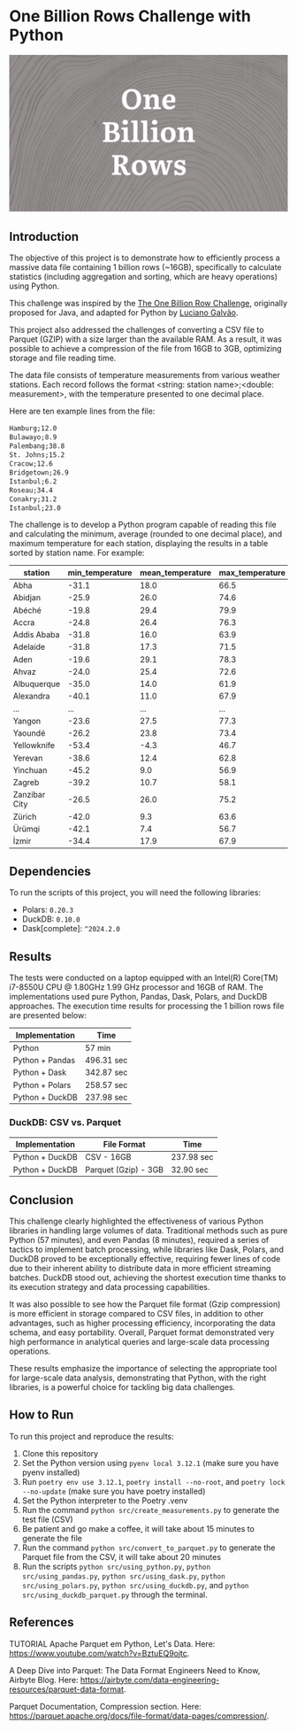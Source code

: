 # One Billion Rows Challenge with Python

![cover_img](./pic/one_billion_rows.png 'One Billion Rows Challenge')

## Introduction

The objective of this project is to demonstrate how to efficiently process a massive data file containing 1 billion rows (~16GB), specifically to calculate statistics (including aggregation and sorting, which are heavy operations) using Python.

This challenge was inspired by the [The One Billion Row Challenge](https://github.com/gunnarmorling/1brc), originally proposed for Java, and adapted for Python by [Luciano Galvão](https://www.linkedin.com/in/lucianovasconcelosf/).

This project also addressed the challenges of converting a CSV file to Parquet (GZIP) with a size larger than the available RAM. As a result, it was possible to achieve a compression of the file from 16GB to 3GB, optimizing storage and file reading time.

The data file consists of temperature measurements from various weather stations. Each record follows the format <string: station name>;<double: measurement>, with the temperature presented to one decimal place.

Here are ten example lines from the file:

```
Hamburg;12.0
Bulawayo;8.9
Palembang;38.8
St. Johns;15.2
Cracow;12.6
Bridgetown;26.9
Istanbul;6.2
Roseau;34.4
Conakry;31.2
Istanbul;23.0
```

The challenge is to develop a Python program capable of reading this file and calculating the minimum, average (rounded to one decimal place), and maximum temperature for each station, displaying the results in a table sorted by station name. For example:

| station       | min_temperature | mean_temperature | max_temperature |
| ------------- | --------------- | ---------------- | --------------- |
| Abha          | -31.1           | 18.0             | 66.5            |
| Abidjan       | -25.9           | 26.0             | 74.6            |
| Abéché        | -19.8           | 29.4             | 79.9            |
| Accra         | -24.8           | 26.4             | 76.3            |
| Addis Ababa   | -31.8           | 16.0             | 63.9            |
| Adelaide      | -31.8           | 17.3             | 71.5            |
| Aden          | -19.6           | 29.1             | 78.3            |
| Ahvaz         | -24.0           | 25.4             | 72.6            |
| Albuquerque   | -35.0           | 14.0             | 61.9            |
| Alexandra     | -40.1           | 11.0             | 67.9            |
| ...           | ...             | ...              | ...             |
| Yangon        | -23.6           | 27.5             | 77.3            |
| Yaoundé       | -26.2           | 23.8             | 73.4            |
| Yellowknife   | -53.4           | -4.3             | 46.7            |
| Yerevan       | -38.6           | 12.4             | 62.8            |
| Yinchuan      | -45.2           | 9.0              | 56.9            |
| Zagreb        | -39.2           | 10.7             | 58.1            |
| Zanzibar City | -26.5           | 26.0             | 75.2            |
| Zürich        | -42.0           | 9.3              | 63.6            |
| Ürümqi        | -42.1           | 7.4              | 56.7            |
| İzmir         | -34.4           | 17.9             | 67.9            |

## Dependencies

To run the scripts of this project, you will need the following libraries:

- Polars: `0.20.3`
- DuckDB: `0.10.0`
- Dask[complete]: `^2024.2.0`

## Results

The tests were conducted on a laptop equipped with an Intel(R) Core(TM) i7-8550U CPU @ 1.80GHz 1.99 GHz processor and 16GB of RAM. The implementations used pure Python, Pandas, Dask, Polars, and DuckDB approaches. The execution time results for processing the 1 billion rows file are presented below:

| Implementation  | Time       |
| --------------- | ---------- |
| Python          | 57 min     |
| Python + Pandas | 496.31 sec |
| Python + Dask   | 342.87 sec |
| Python + Polars | 258.57 sec |
| Python + DuckDB | 237.98 sec |

### DuckDB: CSV vs. Parquet

| Implementation  | File Format          | Time       |
| --------------- | -------------------- | ---------- |
| Python + DuckDB | CSV - 16GB           | 237.98 sec |
| Python + DuckDB | Parquet (Gzip) - 3GB | 32.90 sec  |

## Conclusion

This challenge clearly highlighted the effectiveness of various Python libraries in handling large volumes of data. Traditional methods such as pure Python (57 minutes), and even Pandas (8 minutes), required a series of tactics to implement batch processing, while libraries like Dask, Polars, and DuckDB proved to be exceptionally effective, requiring fewer lines of code due to their inherent ability to distribute data in more efficient streaming batches. DuckDB stood out, achieving the shortest execution time thanks to its execution strategy and data processing capabilities.

It was also possible to see how the Parquet file format (Gzip compression) is more efficient in storage compared to CSV files, in addition to other advantages, such as higher processing efficiency, incorporating the data schema, and easy portability. Overall, Parquet format demonstrated very high performance in analytical queries and large-scale data processing operations.

These results emphasize the importance of selecting the appropriate tool for large-scale data analysis, demonstrating that Python, with the right libraries, is a powerful choice for tackling big data challenges.

## How to Run

To run this project and reproduce the results:

1. Clone this repository
2. Set the Python version using `pyenv local 3.12.1` (make sure you have pyenv installed)
3. Run `poetry env use 3.12.1`, `poetry install --no-root`, and `poetry lock --no-update` (make sure you have poetry installed)
4. Set the Python interpreter to the Poetry .venv
5. Run the command `python src/create_measurements.py` to generate the test file (CSV)
6. Be patient and go make a coffee, it will take about 15 minutes to generate the file
7. Run the command `python src/convert_to_parquet.py` to generate the Parquet file from the CSV, it will take about 20 minutes
8. Run the scripts `python src/using_python.py`, `python src/using_pandas.py`, `python src/using_dask.py`, `python src/using_polars.py`, `python src/using_duckdb.py`, and `python src/using_duckdb_parquet.py` through the terminal.

## References

TUTORIAL Apache Parquet em Python, Let's Data. Here: https://www.youtube.com/watch?v=BztuEQ9ojtc.

A Deep Dive into Parquet: The Data Format Engineers Need to Know, Airbyte Blog. Here: https://airbyte.com/data-engineering-resources/parquet-data-format.

Parquet Documentation, Compression section. Here: https://parquet.apache.org/docs/file-format/data-pages/compression/.
